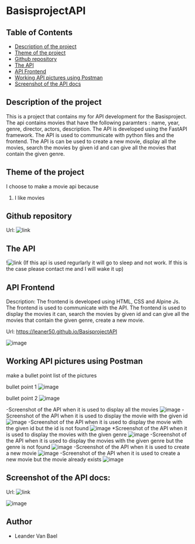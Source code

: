 # BasisprojectAPI

## Table of Contents

- [Description of the project](#description-of-the-project)
- [Theme of the project](#theme-of-the-project)
- [Github repository](#github-repository)
- [The API](#the-api)
- [API Frontend](#api-frontend)
- [Working API pictures using Postman](#working-api-pictures-using-postman)
- [Screenshot of the API docs](#screenshot-of-the-api-docs)


## Description of the project

This is a project that contains my for API development for the Basisproject. The api contains movies that have the following paramters : name, year, genre, director, actors, description.
The API is developed using the FastAPI framework. The API is used to communicate with python files and the frontend. The API is can be used to create a new movie, display all the movies, search the movies by given id and can give all the movies that contain the given genre.

## Theme of the project

I choose to make a movie api because 
1. I like movies


## Github repository
Url: ![link](https://github.com/leaner50/BasisprojectAPI)

## The API
!![link](https://movies-service-leaner50.cloud.okteto.net) (If this api is used regurlarly it will go to sleep and not work. If this is the case please contact me and I will wake it up)

## API Frontend
Description: The frontend is developed using HTML, CSS and Alpine Js. The frontend is used to communicate with the API. The frontend is used to display the movies it can, search the movies by given id and can give all the movies that contain the given genre, create a new movie.

Url: https://leaner50.github.io/BasisprojectAPI 

![image](https://github.com/leaner50/BasisprojectAPI/blob/main/img/screencapture-frondend.png)

## Working API pictures using Postman
make a bullet point list of the pictures

bullet point 1
![image](
    https://github.com/leaner50/BasisprojectAPI/blob/main/img/screencapture-api-docs.png
)

bullet point 2
![image](
https://github.com/leaner50/BasisprojectAPI/blob/main/img/screencapture-api-docs.png
)



-Screenshot of the API when it is used to display all the movies
![image](https://github.com/leaner50/BasisprojectAPI/blob/main/img/screencapture-postman-all-movies.png)
-Screenshot of the API when it is used to display the movie with the given id
![image](https://github.com/leaner50/BasisprojectAPI/blob/main/img/screencapture-postman-search-movie-by-id.png)
-Screenshot of the API when it is used to display the movie with the given id but the id is not found
![image](https://github.com/leaner50/BasisprojectAPI/blob/main/img/screencapture-postman-search-movie-by-id-id-not-found.png)
*Screenshot of the API when it is used to display the movies with the given genre
![image](https://github.com/leaner50/BasisprojectAPI/blob/main/img/screencapture-postman-search-all-movies-with-that-genre.png)
-Screenshot of the API when it is used to display the movies with the given genre but the genre is not found
![image](https://github.com/leaner50/BasisprojectAPI/blob/main/img/screencapture-postman-search-all-movies-with-that-genre-if-genre-not-found.png)
-Screenshot of the API when it is used to create a new movie
![image](https://github.com/leaner50/BasisprojectAPI/blob/main/img/screencapture-postman-add-new-movie.png)
-Screenshot of the API when it is used to create a new movie but the movie already exists
![image](https://github.com/leaner50/BasisprojectAPI/blob/main/img/screencapture-postman-add-new-movie-already-exists.png)

## Screenshot of the API docs:
Url: ![link](https://leaner50.github.io/BasisprojectAPI)

![image](https://github.com/leaner50/BasisprojectAPI/blob/main/img/screencapture-api-docs.png)

## Author
- Leander Van Bael






